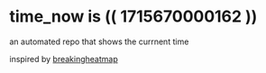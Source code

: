 # time_now is (( 1715670000162 ))

an automated repo that shows the currnent time

inspired by [breakingheatmap](https://github.com/breakingheatmap/breakingheatmap)